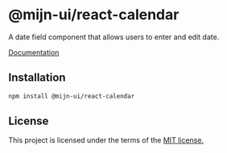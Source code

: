 # @mijn-ui/react-calendar

A date field component that allows users to enter and edit date.

[Documentation](https://mijn-ui.vercel.app/react/docs/components/calendar)

## Installation

```sh
npm install @mijn-ui/react-calendar
```

## License

This project is licensed under the terms of the [MIT license.](https://github.com/mijn-ui/mijn-ui-react/blob/main/LICENSE)
